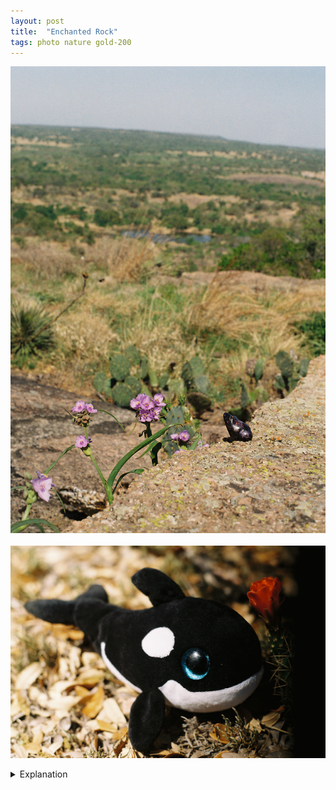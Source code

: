 ```yaml
---
layout: post
title:  "Enchanted Rock"
tags: photo nature gold-200
---
```


![Enchanted Rock](/assets/images/2022-04/enchanted-rock/2022-04-13-enchanted-rock-01.jpg)<br><br>
![Enchanted Rock](/assets/images/2022-04/enchanted-rock/2022-04-13-enchanted-rock-02.jpg)

<details>
    <summary>Explanation</summary>

    After leaving Amarillo and Palo Duro Canyon, I ended up taking a pit stop in Fredericksburg. Part of this is because the drive from Amarillo to Austin is somewhere around 6-8 hours long while the trip from Amarillo to Fredericksburg is only around 4-5 hours. The other part of this is that I wanted to visit Enchanted Rock State Park before heading home and Fredericksburg is only about half an hour away. It also makes the following trip home a much more manageable hour and a half or so.<br><br>

    I won't spend too much time talking about Fredericksburg except to say that it's a bit of an interesting city/town. Its main street is very much fashioned in an old West style with a mix of Germantown vibes. At the time I was visiting, I did notice a very large older population as I was walking about. I think there might have been an event going on too as there were people with lanyards that looked kind of like festival or event id passes.<br><br>

    Instead, let's talk about Enchanted Rock. Enchanted Rock is a Texas State Park that consists mainly of one large sloped dome, the Enchanted Rock, and a pretty expansive set of trails around it. Hiking from the bottom of the rock to the top, the Summit Trail, is relatively difficult. In fact, the last time I visited was when a couple of old friends were visiting and I didn't make it to the top. Although it only takes about 40 minutes to an hour to go up, the slope and pace can be an issue. At that time, I must have pushed my body harder than I could and felt faint and overall not well. I recall my eyes dilating causing everything to be super bright and not being able to hear well, along with a fast heart beat. Instead of continuing to the top, I decided to stop and rest and wait for my friends to come back down. There's no shame in not being able to do a hike, it's better to be safe and listen to your body.<br><br>

    This time however, I did make it to the top. I definitely went a bit slower than the previous time, partially because I was on my own and partially because I didn't want to push myself too hard. I also had to stop more than once because, like at Palo Duro Canyon, it was quite windy and I stopped occasionally to wait for the wind to die down. Also, I kind of hurt my left knee a bit while coming down the Rock Garden Trail back at Palo Duro. So overall, I was entirely ok with taking a leisurely pace up to the top.<br><br>

    That said, the view from the top is quite spectacular. This first picture here was taken somewhere close to the peak. Overlooking a small lake in the distance, I knew I wanted to line up this picture in this exact way. I would have preferred a more telephoto lens so I could bring the lake forward a bit, flattening the depth of the picture more than here. However, I only have 50mm and 28mm lenses at the moment. I did switch away from the 28mm to the 50mm because I did want to bring the lake forward a bit. At the end of the day, you do what you can with what you've got on hand. Regardless, I still think this picture turned out pretty well. While it might be a bit better if there were more clarity through the picture, I don't actually mind the depth of field being a bit shallow. I think if it were clear all the way through you might focus towards the center of the picture more than I'd intend as the frog and flower up front are much more important anyways. A hint of the distance is more than good enough here. One note, because film cameras don't have the sort of flip up preview screens that modern digital cameras have, this picture was quite annoying to take. I ended up lying down on my stomach to take this picture because to align this shot I had to be in line with the frog, right at ground level.<br><br>

    For the second picture, sometimes I just like having a bit of fun and a bit of a laugh. I saw this flowering scarlet hedgehog cactus, or at least I think that's what it is, I'm neither a botanist or horticulture expert, and went, you know what would be funny? Putting a whale next to that and taking a picture. There's really not much else to that story. The picture's a bit messed up because my camera was having issues during this roll of film with the curtain not fully engaging. I think that's what's causing the dark area to the right of the picture at least. It's hard to say and as of me writing this post sometime in June, yes I'm behind, I actually have a different camera (same model though). I'll talk more about that issue in the roll roundup for the Kodak Gold 200. But yea, I really like this picture. It doesn't tell a particularly engaging story, but it's a bit cheeky, a bit silly, and a bit fun. Sometimes that's more than enough. That's all for this post and next up's the roll round ups for the Portra 160, LomoChrome Metropolis, and Kodak Gold 200.
</details>
